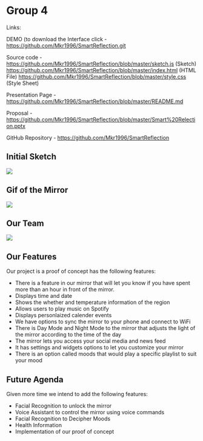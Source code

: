 # Group 4

 
 Links:

DEMO (to download the Interface click - https://github.com/Mkr1996/SmartReflection.git

Source code - https://github.com/Mkr1996/SmartReflection/blob/master/sketch.js (Sketch)
              https://github.com/Mkr1996/SmartReflection/blob/master/index.html (HTML File)
              https://github.com/Mkr1996/SmartReflection/blob/master/style.css (Style Sheet)

Presentation Page - https://github.com/Mkr1996/SmartReflection/blob/master/README.md

Proposal - https://github.com/Mkr1996/SmartReflection/blob/master/Smart%20Relection.pptx

GitHub Repository - https://github.com/Mkr1996/SmartReflection

## Initial Sketch

![](https://github.com/Mkr1996/SmartReflection/blob/master/UI%20design.PNG)

## Gif of the Mirror

![](https://github.com/Mkr1996/SmartReflection/blob/master/group4_edit_0.gif)
## Our Team

![](https://github.com/Mkr1996/SmartReflection/blob/master/p1.4.png.jpeg)

## Our Features

Our project is a proof of concept has the following features:
* There is a feature in our mirror that will let you know if you have spent more than an hour in front of the mirror.
* Displays time and date
* Shows the whether and temperature information of the region
* Allows users to play music on Spotify
* Displays personlaized calender events
* We have options to sync the mirror to your phone and connect to WiFi
* There is Day Mode and Night Mode to the mirror that adjusts the light of the mirror according to the time of the day
* The mirror lets you access your social media and news feed
* It has settings and widgets options to let you customize your mirror
* There is an option called moods that would play a specific playlist to suit your mood

## Future Agenda

Given more time we intend to add the following features:
* Facial Recognition to unlock the mirror
* Voice Assistant to control the mirror using voice commands
* Facial Recognition to Decipher Moods
* Health Information
* Implementation of our proof of concept
